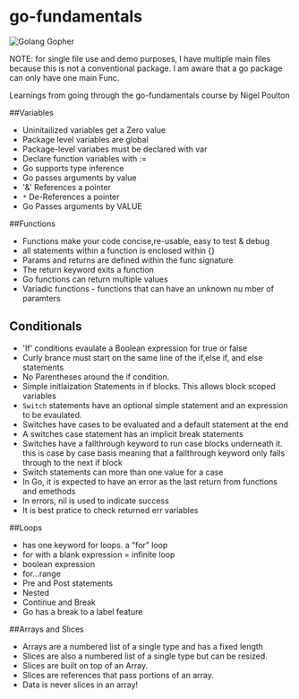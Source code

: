 # go-fundamentals  
![Golang Gopher](https://golang.org/doc/gopher/bumper640x360.png)  

NOTE: for single file use and demo purposes, I have multiple main files because this is not a conventional package. I am aware that a go package can only have one main Func.

Learnings from going through the go-fundamentals course by Nigel Poulton

##Variables  
-  Uninitailized variables get a Zero value
-  Package level variables are global
-  Package-level variabes must be declared with var
-  Declare function variables with :=
-  Go supports type inference
-  Go passes arguments by value
- '&' References a pointer
-  `*` De-References a pointer
- Go Passes arguments by VALUE


##Functions  
- Functions make your code concise,re-usable, easy to test & debug
- all statements within a function is enclosed within {}
-  Params and returns are defined within the func signature
-  The return keyword exits a function
- Go functions can return multiple values
- Variadic functions - functions that can have an unknown nu
mber of paramters


## Conditionals  
- 'If' conditions evaulate a Boolean expression for true or false
- Curly brance must start on the same line of the if,else if, and else statements
- No Parentheses around the if condition.
-  Simple initlaization Statements in if blocks. This allows block scoped variables
- `Switch` statements have an optional simple statement and an expression to be evaulated.
-  Switches have cases to be evaluated and a default statement at the end
- A switches case statement has an implicit break statements
- Switches have a fallthrough keyword to run case blocks underneath it. this is case by case basis meaning that a fallthrough keyword only falls through to the next if block
- Switch statements can more than one value for a case
- In Go, it is expected to have an error as the last return from functions and emethods
- In errors, nil is used to indicate success
- It is best pratice to check returned err variables

##Loops
- has one keyword for loops. a "for" loop
- for with a blank expression = infinite loop
- boolean expression
- for...range
- Pre and Post statements
- Nested
- Continue and Break
- Go has a break to a label feature

##Arrays and Slices
- Arrays are a numbered list of a single type and has a fixed length
- Slices are also a numbered list of a single type but can be resized.
- Slices are built on top of an Array.
- Slices are references that pass portions of an array. 
- Data is never slices in an array!
